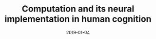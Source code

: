 ---
title: "Computation and its neural implementation in human cognition"
collection: publications
permalink: /publication/2019_computation-and-its-neural-implementation-in-human
date: 2019-01-04
year: 2019
venue: 'The Neocortex'
authors: 'Melloni L, Buffalo EA, Dehaene S, Friston KJ, Ghazanfar AA, Giraud AL, ...,  Poeppel D'
number: '34'
citation: 'Melloni L, Buffalo EA, Dehaene S, Friston KJ, Ghazanfar AA, Giraud AL, ...,  Poeppel D (2019). Computation and its neural implementation in human cognition. In: The Neocortex.'
category: 'chapter'
editor: 'W Singer, TJ Sejnowski, &amp; P Rakic (ed.)'
---
